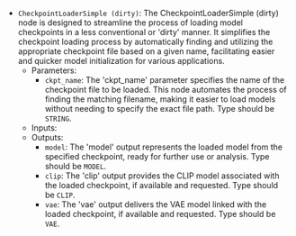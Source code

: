 - `CheckpointLoaderSimple (dirty)`: The CheckpointLoaderSimple (dirty) node is designed to streamline the process of loading model checkpoints in a less conventional or 'dirty' manner. It simplifies the checkpoint loading process by automatically finding and utilizing the appropriate checkpoint file based on a given name, facilitating easier and quicker model initialization for various applications.
    - Parameters:
        - `ckpt_name`: The 'ckpt_name' parameter specifies the name of the checkpoint file to be loaded. This node automates the process of finding the matching filename, making it easier to load models without needing to specify the exact file path. Type should be `STRING`.
    - Inputs:
    - Outputs:
        - `model`: The 'model' output represents the loaded model from the specified checkpoint, ready for further use or analysis. Type should be `MODEL`.
        - `clip`: The 'clip' output provides the CLIP model associated with the loaded checkpoint, if available and requested. Type should be `CLIP`.
        - `vae`: The 'vae' output delivers the VAE model linked with the loaded checkpoint, if available and requested. Type should be `VAE`.
